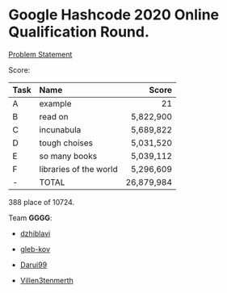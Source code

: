# Google Hashcode 2020 Online Qualification Round.

[Problem Statement](https://github.com/gleb-kov/hashcode2020/blob/master/problem/hashcode_2020_online_qualification_round.pdf)

Score:

| Task | Name                   |      Score |
| ---- |:---------------------- | ----------:|
| A    | example                |         21 |
| B    | read on                |  5,822,900 |
| C    | incunabula             |  5,689,822 |
| D    | tough choises          |  5,031,520 |
| E    | so many books          |  5,039,112 |
| F    | libraries of the world |  5,296,609 |
| -    | TOTAL                  | 26,879,984 |

388 place of 10724.

Team **GGGG**:

- [dzhiblavi](https://github.com/dzhiblavi)

- [gleb-kov](https://github.com/gleb-kov)

- [Darui99](https://github.com/Darui99)

- [Villen3tenmerth](https://github.com/Villen3tenmerth)

